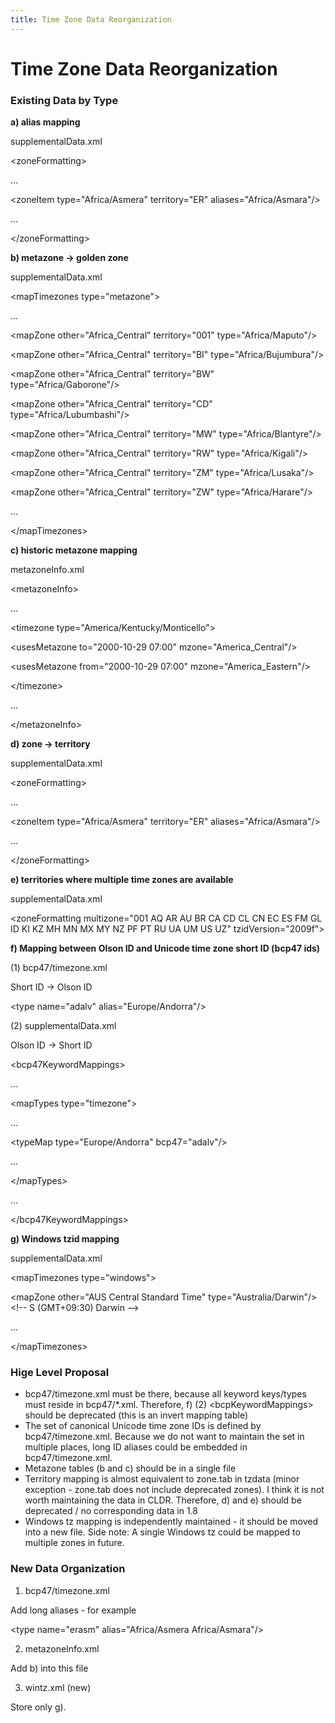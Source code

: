 ```yaml
---
title: Time Zone Data Reorganization
---
```


# Time Zone Data Reorganization

### Existing Data by Type

**a) alias mapping**

supplementalData.xml

\<zoneFormatting>

...

\<zoneItem type="Africa/Asmera" territory="ER" aliases="Africa/Asmara"/>

...

\</zoneFormatting>

**b) metazone -> golden zone**

supplementalData.xml

\<mapTimezones type="metazone">

...

\<mapZone other="Africa\_Central" territory="001" type="Africa/Maputo"/>

\<mapZone other="Africa\_Central" territory="BI" type="Africa/Bujumbura"/>

\<mapZone other="Africa\_Central" territory="BW" type="Africa/Gaborone"/>

\<mapZone other="Africa\_Central" territory="CD" type="Africa/Lubumbashi"/>

\<mapZone other="Africa\_Central" territory="MW" type="Africa/Blantyre"/>

\<mapZone other="Africa\_Central" territory="RW" type="Africa/Kigali"/>

\<mapZone other="Africa\_Central" territory="ZM" type="Africa/Lusaka"/>

\<mapZone other="Africa\_Central" territory="ZW" type="Africa/Harare"/>

...

\</mapTimezones>

**c) historic metazone mapping**

metazoneInfo.xml

\<metazoneInfo>

...

\<timezone type="America/Kentucky/Monticello">

\<usesMetazone to="2000-10-29 07:00" mzone="America_Central"/>

\<usesMetazone from="2000-10-29 07:00" mzone="America_Eastern"/>

\</timezone>

...

\</metazoneInfo>

**d) zone -> territory**

supplementalData.xml

\<zoneFormatting>

...

\<zoneItem type="Africa/Asmera" territory="ER" aliases="Africa/Asmara"/>

...

\</zoneFormatting>

**e) territories where multiple time zones are available**

supplementalData.xml

\<zoneFormatting multizone="001 AQ AR AU BR CA CD CL CN EC ES FM GL ID KI KZ MH MN MX MY NZ PF PT RU UA UM US UZ" tzidVersion="2009f">

**f) Mapping between Olson ID and Unicode time zone short ID (bcp47 ids)**

(1) bcp47/timezone.xml

Short ID -> Olson ID

\<type name="adalv" alias="Europe/Andorra"/>

(2) supplementalData.xml

Olson ID -> Short ID

\<bcp47KeywordMappings>

...

\<mapTypes type="timezone">

...

\<typeMap type="Europe/Andorra" bcp47="adalv"/>

...

\</mapTypes>

...

\</bcp47KeywordMappings>

**g) Windows tzid mapping**

supplementalData.xml

\<mapTimezones type="windows">

\<mapZone other="AUS Central Standard Time" type="Australia/Darwin"/> \<!-- S (GMT+09:30) Darwin -->

...

\</mapTimezones>

### Hige Level Proposal

- bcp47/timezone.xml must be there, because all keyword keys/types must reside in bcp47/\*.xml. Therefore, f) (2) \<bcpKeywordMappings> should be deprecated (this is an invert mapping table)
- The set of canonical Unicode time zone IDs is defined by bcp47/timezone.xml. Because we do not want to maintain the set in multiple places, long ID aliases could be embedded in bcp47/timezone.xml.
- Metazone tables (b and c) should be in a single file
- Territory mapping is almost equivalent to zone.tab in tzdata (minor exception - zone.tab does not include deprecated zones). I think it is not worth maintaining the data in CLDR. Therefore, d) and e) should be deprecated / no corresponding data in 1.8
- Windows tz mapping is independently maintained - it should be moved into a new file. Side note: A single Windows tz could be mapped to multiple zones in future.

### New Data Organization

1. bcp47/timezone.xml

Add long aliases - for example

\<type name="erasm" alias="Africa/Asmera Africa/Asmara"/>

2. metazoneInfo.xml

Add b) into this file

3. wintz.xml (new)

Store only g).

